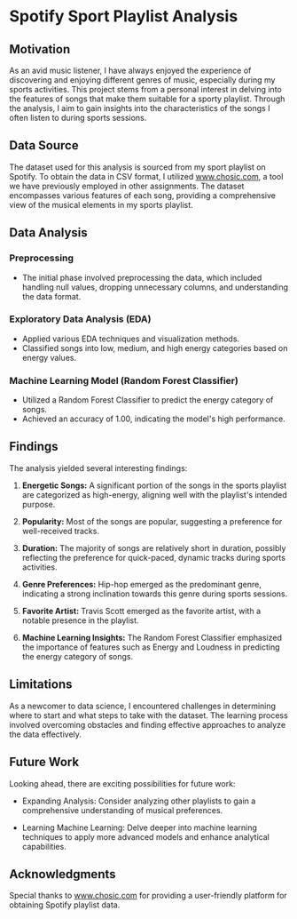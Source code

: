 # Spotify Sport Playlist Analysis

## Motivation

As an avid music listener, I have always enjoyed the experience of discovering and enjoying different genres of music, especially during my sports activities. This project stems from a personal interest in delving into the features of songs that make them suitable for a sporty playlist. Through the analysis, I aim to gain insights into the characteristics of the songs I often listen to during sports sessions.

## Data Source

The dataset used for this analysis is sourced from my sport playlist on Spotify. To obtain the data in CSV format, I utilized www.chosic.com, a tool we have previously employed in other assignments. The dataset encompasses various features of each song, providing a comprehensive view of the musical elements in my sports playlist.

## Data Analysis

### Preprocessing
- The initial phase involved preprocessing the data, which included handling null values, dropping unnecessary columns, and understanding the data format.
  
### Exploratory Data Analysis (EDA)
- Applied various EDA techniques and visualization methods.
- Classified songs into low, medium, and high energy categories based on energy values.

### Machine Learning Model (Random Forest Classifier)
- Utilized a Random Forest Classifier to predict the energy category of songs.
- Achieved an accuracy of 1.00, indicating the model's high performance.

## Findings

The analysis yielded several interesting findings:

1. **Energetic Songs:** A significant portion of the songs in the sports playlist are categorized as high-energy, aligning well with the playlist's intended purpose.

2. **Popularity:** Most of the songs are popular, suggesting a preference for well-received tracks.

3. **Duration:** The majority of songs are relatively short in duration, possibly reflecting the preference for quick-paced, dynamic tracks during sports activities.

4. **Genre Preferences:** Hip-hop emerged as the predominant genre, indicating a strong inclination towards this genre during sports sessions.

5. **Favorite Artist:** Travis Scott emerged as the favorite artist, with a notable presence in the playlist.

6. **Machine Learning Insights:** The Random Forest Classifier emphasized the importance of features such as Energy and Loudness in predicting the energy category of songs.

## Limitations

As a newcomer to data science, I encountered challenges in determining where to start and what steps to take with the dataset. The learning process involved overcoming obstacles and finding effective approaches to analyze the data effectively.

## Future Work

Looking ahead, there are exciting possibilities for future work:

- Expanding Analysis: Consider analyzing other playlists to gain a comprehensive understanding of musical preferences.
  
- Learning Machine Learning: Delve deeper into machine learning techniques to apply more advanced models and enhance analytical capabilities.

## Acknowledgments

Special thanks to www.chosic.com for providing a user-friendly platform for obtaining Spotify playlist data.
